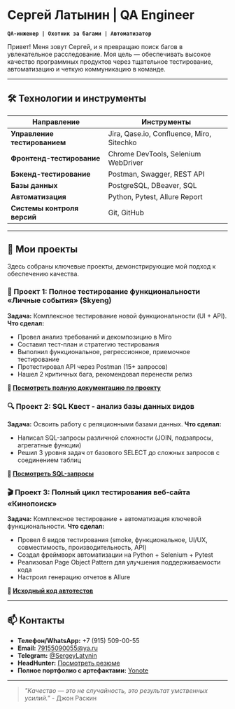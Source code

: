 # Сергей Латынин | QA Engineer

**`QA-инженер | Охотник за багами | Автоматизатор`**

Привет! Меня зовут Сергей, и я превращаю поиск багов в увлекательное расследование. Моя цель — обеспечивать высокое качество программных продуктов через тщательное тестирование, автоматизацию и четкую коммуникацию в команде.

---

## 🛠 Технологии и инструменты

| Направление | Инструменты |
|-------------|-------------|
| **Управление тестированием** | Jira, Qase.io, Confluence, Miro, Sitechko |
| **Фронтенд-тестирование** | Chrome DevTools, Selenium WebDriver |
| **Бэкенд-тестирование** | Postman, Swagger, REST API |
| **Базы данных** | PostgreSQL, DBeaver, SQL |
| **Автоматизация** | Python, Pytest, Allure Report |
| **Системы контроля версий** | Git, GitHub |

---

## 📂 Мои проекты

Здесь собраны ключевые проекты, демонстрирующие мой подход к обеспечению качества.

### 🎯 Проект 1: Полное тестирование функциональности «Личные события» (Skyeng)
**Задача:** Комплексное тестирование новой функциональности (UI + API).
**Что сделал:**
- Провел анализ требований и декомпозицию в Miro
- Составил тест-план и стратегию тестирования
- Выполнил функциональное, регрессионное, приемочное тестирование
- Протестировал API через Postman (15+ запросов)
- Нашел 2 критичных бага, рекомендовал перенести релиз

**📁 [Посмотреть полную документацию по проекту](https://latynin.yonote.ru/doc/arhiv-dokumentov-SuO03f8CF9)**

### 🔍 Проект 2: SQL Квест - анализ базы данных видов
**Задача:** Освоить работу с реляционными базами данных.
**Что сделал:**
- Написал SQL-запросы различной сложности (JOIN, подзапросы, агрегатные функции)
- Решил 3 уровня задач от базового SELECT до сложных запросов с соединением таблиц

**📁 [Посмотреть SQL-запросы](https://latynin.yonote.ru/doc/arhiv-dokumentov-SuO03f8CF9#b_55324_7bc3385de333)**

### 🎬 Проект 3: Полный цикл тестирования веб-сайта «Кинопоиск»
**Задача:** Комплексное тестирование + автоматизация ключевой функциональности.
**Что сделал:**
- Провел 6 видов тестирования (smoke, функциональное, UI/UX, совместимость, производительность, API)
- Создал фреймворк автоматизации на Python + Selenium + Pytest
- Реализовал Page Object Pattern для улучшения поддерживаемости кода
- Настроил генерацию отчетов в Allure

**🤖 [Исходный код автотестов](https://github.com/Latynintest/Graduate-work)**

---

## 📫 Контакты

- **Телефон/WhatsApp:** +7 (915) 509-00-55
- **Email:** 79155090055@ya.ru  
- **Telegram:** [@SergeyLatynin](https://t.me/SergeyLatynin)
- **HeadHunter:** [Посмотреть резюме](https://orel.hh.ru/resume/c7c8e0bdff047e1b130039ed1f54486c704359)
- **Полное портфолио с артефактами:** [Yonote](https://latynin.yonote.ru/share/d9f7008e-fa52-4bfd-8f60-6344da5cba42)

---

> *"Качество — это не случайность, это результат умственных усилий."* - Джон Раскин
